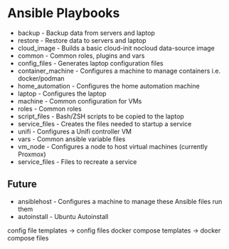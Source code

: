 # Ansible Playbooks

* backup - Backup data from servers and laptop
* restore - Restore data to servers and laptop
* cloud_image - Builds a basic cloud-init nocloud data-source image
* common - Common roles, plugins and vars
* config_files - Generates laptop configuration files
* container_machine - Configures a machine to manage containers i.e. docker/podman
* home_automation - Configures the home automation machine
* laptop - Configures the laptop
* machine - Common configuration for VMs
* roles - Common roles
* script_files - Bash/ZSH scripts to be copied to the laptop
* service_files - Creates the files needed to startup a service
* unifi - Configures a Unifi controller VM
* vars - Common ansible variable files
* vm_node - Configures a node to host virtual machines (currently Proxmox)
* service_files - Files to recreate a service

## Future

* ansiblehost - Configures a machine to manage these Ansible files run them
* autoinstall - Ubuntu Autoinstall

config file templates -> config files
docker compose templates -> docker compose files
